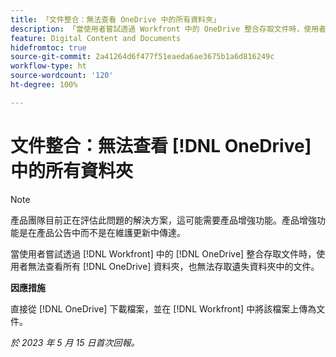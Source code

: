 ```yaml
---
title: 「文件整合：無法查看 OneDrive 中的所有資料夾」
description: 「當使用者嘗試透過 Workfront 中的 OneDrive 整合存取文件時，使用者無法查看所有 OneDrive 資料夾，也無法存取遺失資料夾中的文件。」
feature: Digital Content and Documents
hidefromtoc: true
source-git-commit: 2a41264d6f477f51eaeda6ae3675b1a6d816249c
workflow-type: ht
source-wordcount: '120'
ht-degree: 100%

---
```



# 文件整合：無法查看 [!DNL OneDrive] 中的所有資料夾

>[!NOTE]
>
>產品團隊目前正在評估此問題的解決方案，這可能需要產品增強功能。產品增強功能是在產品公告中而不是在維護更新中傳達。

當使用者嘗試透過 [!DNL Workfront] 中的 [!DNL OneDrive] 整合存取文件時，使用者無法查看所有 [!DNL OneDrive] 資料夾，也無法存取遺失資料夾中的文件。

**因應措施**

直接從 [!DNL OneDrive] 下載檔案，並在 [!DNL Workfront] 中將該檔案上傳為文件。

_於 2023 年 5 月 15 日首次回報。_


